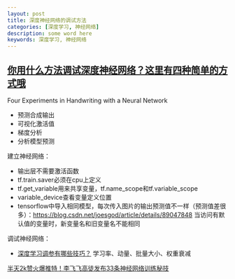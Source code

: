 ```yaml
---
layout: post
title: 深度神经网络的调试方法
categories: [深度学习, 神经网络]
description: some word here
keywords: 深度学习, 神经网络
---
```


## [你用什么方法调试深度神经网络？这里有四种简单的方式哦](https://www.jiqizhixin.com/articles/19033101)

Four Experiments in Handwriting with a Neural Network

* 预测合成输出
* 可视化激活值
* 梯度分析
* 分析模型预测

建立神经网络：

* 输出层不需要激活函数
* tf\.train\.saver必须在cpu上定义
* tf\.get_variable用来共享变量，tf\.name_scope和tf\.variable_scope
* variable_device查看变量定义位置
* tensorflow中导入相同模型，每次传入图片的输出预测值不一样（预测值差很多）：https://blog.csdn.net/joesgod/article/details/89047848 当访问有默认值的变量时，新变量名和旧变量名不能相同

调试神经网络：

* [深度学习调参有哪些技巧？](https://www.zhihu.com/question/25097993/answer/640169265) 学习率、动量、批量大小、权重衰减

[半天2k赞火爆推特！李飞飞高徒发布33条神经网络训练秘技](https://zhuanlan.zhihu.com/p/63841572)

